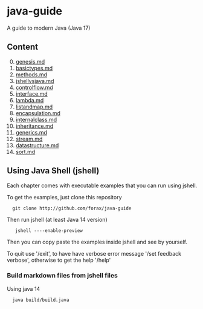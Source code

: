 # java-guide
A guide to modern Java (Java 17)

## Content

0. [genesis.md](guide/chapter00-genesis.md)
1. [basictypes.md](guide/chapter01-basictypes.md)
2. [methods.md](guide/chapter02-methods.md)
3. [jshellvsjava.md](guide/chapter03-jshellvsjava.md)
4. [controlflow.md](guide/chapter04-controlflow.md)
5. [interface.md](guide/chapter05-interface.md)
6. [lambda.md](guide/chapter06-lambda.md)
7. [listandmap.md](guide/chapter07-listandmap.md)
8. [encapsulation.md](guide/chapter09-encapsulation.md)
9. [internalclass.md](guide/chapter10-internalclass.md)
10. [inheritance.md](guide/chapter12-inheritance.md)
11. [generics.md](guide/chapter15-generics.md)
12. [stream.md](guide/chapter18-stream.md)
13. [datastructure.md](guide/chapter20-datastructure.md)
14. [sort.md](guide/chapter21-sort.md)


## Using Java Shell (jshell)

Each chapter comes with executable examples that you can run using jshell.

To get the examples, just clone this repository
```
  git clone http://github.com/forax/java-guide
```

Then run jshell (at least Java 14 version)
```
   jshell ----enable-preview
```

Then you can copy paste the examples inside jshell and see by yourself.

To quit use '/exit', to have have verbose error message '/set feedback verbose', otherwise to get the help '/help'


### Build markdown files from jshell files

Using java 14

```
  java build/build.java
```

